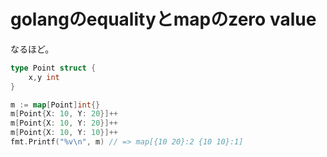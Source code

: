 # golangのequalityとmapのzero value

なるほど。

```go
type Point struct {
    x,y int
}

m := map[Point]int{}
m[Point{X: 10, Y: 20}]++
m[Point{X: 10, Y: 20}]++
m[Point{X: 10, Y: 10}]++
fmt.Printf("%v\n", m) // => map[{10 20}:2 {10 10}:1]
```
